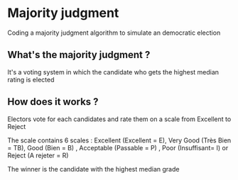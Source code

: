 # Majority judgment
Coding a majority judgment algorithm to simulate an democratic election

## What's the majority judgment ? 
It's a voting system in which the candidate who gets the highest median rating is elected

## How does it works ?
Electors vote for each candidates and rate them on a scale from Excellent to Reject

The scale contains 6 scales : Excellent (Excellent = E), Very Good (Très Bien = TB), Good (Bien = B) , Acceptable (Passable = P) , Poor (Insuffisant= I) or Reject (A rejeter = R)

The winner is the candidate with the highest median grade
